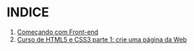 # INDICE
1. [Começando com Front-end](artigo_01.mkd)
2. [Curso de HTML5 e CSS3 parte 1: crie uma página da Web](modulo_01/HMTL_CSS3_01)